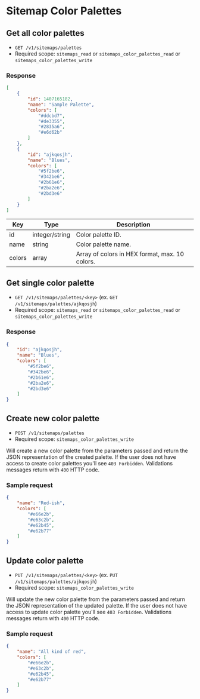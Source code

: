 # Sitemap Color Palettes

## Get all color palettes

* `GET /v1/sitemaps/palettes`
* Required scope: `sitemaps_read` or `sitemaps_color_palettes_read` or `sitemaps_color_palettes_write`

### Response
``` json
[
    {
        "id": 1407165182,
        "name": "Sample Palette",
        "colors": [
            "#ddcbd7",
            "#de3355",
            "#2835a6",
            "#e6d62b"
        ]
    },
    {
        "id": "ajkqosjh",
        "name": "Blues",
        "colors": [
            "#5f2be6",
            "#342be6",
            "#2b61e6",
            "#2ba2e6",
            "#2bd3e6"
        ]
    }
]
```
Key | Type | Description
--- | --- | ---
id | integer/string | Color palette ID.
name | string | Color palette name.
colors | array | Array of colors in HEX format, max. 10 colors.

## Get single color palette

* `GET /v1/sitemaps/palettes/<key>` (ex. `GET /v1/sitemaps/palettes/ajkqosjh`)
* Required scope: `sitemaps_read` or `sitemaps_color_palettes_read` or `sitemaps_color_palettes_write`

### Response
``` json
{
    "id": "ajkqosjh",
    "name": "Blues",
    "colors": [
        "#5f2be6",
        "#342be6",
        "#2b61e6",
        "#2ba2e6",
        "#2bd3e6"
    ]
}
```

## Create new color palette

* `POST /v1/sitemaps/palettes`
* Required scope: `sitemaps_color_palettes_write`

Will create a new color palette from the parameters passed and return the JSON representation of the created palette. If the user does not have access to create color palettes you'll see `403 Forbidden`. Validations messages return with `400` HTTP code.

### Sample request
``` json
{
    "name": "Red-ish",
    "colors": [
        "#e66e2b",
        "#e63c2b",
        "#e62b45",
        "#e62b77"
    ]
}
```

## Update color palette

* `PUT /v1/sitemaps/palettes/<key>` (ex. `PUT /v1/sitemaps/palettes/ajkqosjh`)
* Required scope: `sitemaps_color_palettes_write`

Will update the new color palette from the parameters passed and return the JSON representation of the updated palette. If the user does not have access to update color palette you'll see `403 Forbidden`. Validations messages return with `400` HTTP code.

### Sample request
``` json
{
    "name": "All kind of red",
    "colors": [
        "#e66e2b",
        "#e63c2b",
        "#e62b45",
        "#e62b77"
    ]
}
```